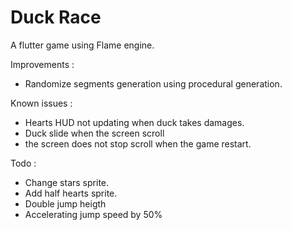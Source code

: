 # Duck Race 

A flutter game using Flame engine.

Improvements : 
- Randomize segments generation using procedural generation. 

Known issues : 
- Hearts HUD not updating when duck takes damages. 
- Duck slide when the screen scroll
- the screen does not stop scroll when the game restart.

Todo :
- Change stars sprite. 
- Add half hearts sprite. 
- Double jump heigth
- Accelerating jump speed by 50%